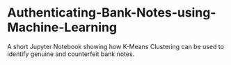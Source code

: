 # Authenticating-Bank-Notes-using-Machine-Learning
A short Jupyter Notebook showing how K-Means Clustering can be used to identify genuine and counterfeit bank notes.
